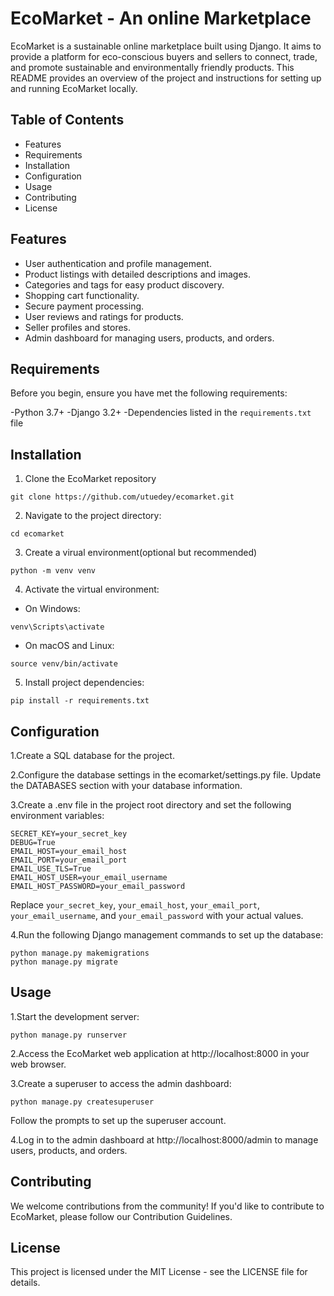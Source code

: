 # EcoMarket - An online Marketplace

EcoMarket is a sustainable online marketplace built using Django. 
It aims to provide a platform for eco-conscious buyers and sellers to connect, trade, 
and promote sustainable and environmentally friendly products. 
This README provides an overview of the project and instructions for setting up and running EcoMarket locally.

## Table of Contents
- Features
- Requirements
- Installation
- Configuration
- Usage
- Contributing
- License

## Features
- User authentication and profile management.
- Product listings with detailed descriptions and images.
- Categories and tags for easy product discovery.
- Shopping cart functionality.
- Secure payment processing.
- User reviews and ratings for products.
- Seller profiles and stores.
- Admin dashboard for managing users, products, and orders.

## Requirements
Before you begin, ensure you have met the following requirements:

-Python 3.7+
-Django 3.2+
-Dependencies listed in the `requirements.txt` file

## Installation
1. Clone the EcoMarket repository
```
git clone https://github.com/utuedey/ecomarket.git
```
2. Navigate to the project directory:
```
cd ecomarket
```
3. Create a virual environment(optional but recommended)
```
python -m venv venv
```
4. Activate the virtual environment:
- On Windows:
```
venv\Scripts\activate
```
- On macOS and Linux:
```
source venv/bin/activate
```
5. Install project dependencies:
```
pip install -r requirements.txt
```

## Configuration

1.Create a SQL database for the project.

2.Configure the database settings in the ecomarket/settings.py file. 
Update the DATABASES section with your database information.

3.Create a .env file in the project root directory and set 
the following environment variables:

```
SECRET_KEY=your_secret_key
DEBUG=True
EMAIL_HOST=your_email_host
EMAIL_PORT=your_email_port
EMAIL_USE_TLS=True
EMAIL_HOST_USER=your_email_username
EMAIL_HOST_PASSWORD=your_email_password
```

Replace `your_secret_key`, `your_email_host`, `your_email_port`, 
`your_email_username`, and `your_email_password` with your actual values.

4.Run the following Django management commands to set up the database:
```
python manage.py makemigrations
python manage.py migrate
```
## Usage
1.Start the development server:
```
python manage.py runserver
```
2.Access the EcoMarket web application at http://localhost:8000 in 
your web browser.

3.Create a superuser to access the admin dashboard:
```
python manage.py createsuperuser
```

Follow the prompts to set up the superuser account.

4.Log in to the admin dashboard at http://localhost:8000/admin 
to manage users, products, and orders.


## Contributing
We welcome contributions from the community! If you'd like to contribute to EcoMarket, 
please follow our Contribution Guidelines.

## License
This project is licensed under the MIT License - see the LICENSE file for details.

